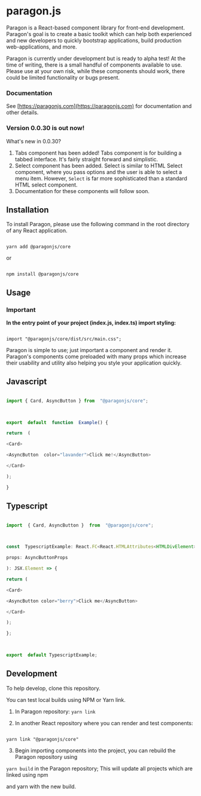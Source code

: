 
# paragon.js
  
Paragon is a React-based component library for front-end development. Paragon's goal is to create a
basic toolkit which can help both experienced and new developers to quickly bootstrap applications,
build production web-applications, and more.

Paragon is currently under development but is ready to alpha test! At the time of writing, there is
a small handful of components available to use. Please use at your own risk, while these components
should work, there could be limited functionality or bugs present.


### Documentation 
See [https://paragonjs.com](https://paragonjs.com) for documentation and other details.


### Version 0.0.30 is out now!

What's new in 0.0.30?

 1. Tabs component has been added! Tabs component is for building a tabbed interface. It's fairly straight forward and simplistic. 
 2. Select component has been added. Select is similar to HTML Select component, where you pass options and the user is able to select a menu item. However, ``Select`` is far more sophisticated than a standard HTML select component. 
 3. Documentation for these components will follow soon.
  

## Installation

  

To install Paragon, please use the following command in the root directory of any React application.

  

```

yarn add @paragonjs/core

```

  

or

  

```

npm install @paragonjs/core

```

  
  

## Usage

  
### Important
**In the entry point of your project (index.js, index.ts) import styling:**

```

import "@paragonjs/core/dist/src/main.css";

```

  

Paragon is simple to use; just important a component and render it. Paragon's components come preloaded with many props which increase their usability and utility also helping you style your application quickly.

  
## Javascript

  

```js

import { Card, AsyncButton } from  "@paragonjs/core";

  

export  default  function  Example() {

return  (

<Card>

<AsyncButton  color="lavander">Click me!</AsyncButton>

</Card>

);

}

```

  

## Typescript

  

```ts

import  { Card, AsyncButton }  from  "@paragonjs/core";

  

const  TypescriptExample: React.FC<React.HTMLAttributes<HTMLDivElement>> = (

props: AsyncButtonProps

): JSX.Element => {

return (

<Card>

<AsyncButton color="berry">Click me</AsyncButton>

</Card>

);

};

  

export  default TypescriptExample;

```

  

## Development

  

To help develop, clone this repository.

  

You can test local builds using NPM or Yarn link.

  

1. In Paragon repository: `yarn link`

  

2. In another React repository where you can render and test components:

  

```

yarn link "@paragonjs/core"

```

  

3. Begin importing components into the project, you can rebuild the Paragon repository using

  

`yarn build` in the Paragon repository; This will update all projects which are linked using npm

  

and yarn with the new build.